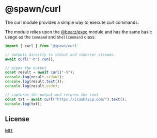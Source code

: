 # @spawn/curl

The curl module provides a simple way to execute curl commands.

The module relies upon the [@bearz/exec][exec] module and
has the same basic usage as the `Command` and `ShellCommand` class.

```typescript
import { curl } from '@spawn/curl'

// outputs directly to stdout and stderror streams.
await curl("-h").run();

// pipes the output
const result = await curl("-h");
console.log(result.stdout);
console.log(result.text());
console.log(result.code);

// captures the output and returns the text
const txt = await curl("https://icanhazip.com/").text();
console.log(txt);
```

## License

[MIT](./LICENSE.md)

[exec]: https://jsr.io/@bearz/exec/doc
